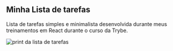 <h2>Minha Lista de tarefas</h2>
<p>Lista de tarefas simples e minimalista desenvolvida durante meus treinamentos em React durante o curso da Trybe.</p>
<img src="/assets/lista.png" alt="print da lista de tarefas">
